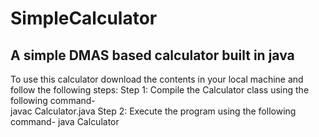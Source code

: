 # SimpleCalculator
A simple DMAS based calculator built in java
-------------------------------------------------------
To use this calculator download the contents in your local machine and follow the following steps:
Step 1: Compile the Calculator class using the following command-  
    javac Calculator.java
Step 2: Execute the program using the following command-
    java Calculator

